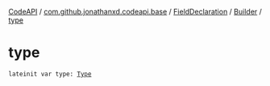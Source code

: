 [CodeAPI](../../../index.md) / [com.github.jonathanxd.codeapi.base](../../index.md) / [FieldDeclaration](../index.md) / [Builder](index.md) / [type](.)

# type

`lateinit var type: `[`Type`](http://docs.oracle.com/javase/6/docs/api/java/lang/reflect/Type.html)